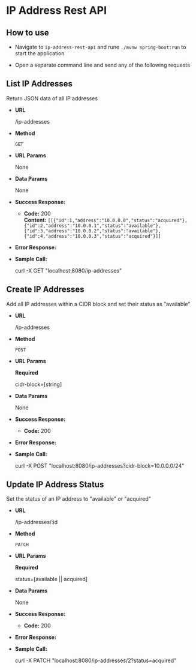 # IP Address Rest API

**How to use**
---

* Navigate to  `ip-address-rest-api` and rune `./mvnw spring-boot:run` to start the application

* Open a separate command line and send any of the following requests

**List IP Addresses**
---
Return JSON data of all IP addresses

* **URL**
  
  /ip-addresses
  
* **Method**

  `GET`

* **URL Params**

  None

* **Data Params**

  None

* **Success Response:**

    * **Code:** 200 <br />
      **Content:** `[[{"id":1,"address":"10.0.0.0","status":"acquired"},{"id":2,"address":"10.0.0.1","status":"available"},{"id":3,"address":"10.0.0.2","status":"available"},{"id":4,"address":"10.0.0.3","status":"acquired"}]]`

* **Error Response:**

* **Sample Call:**
  
  curl -X GET "localhost:8080/ip-addresses" 

**Create IP Addresses**
---
Add all IP addresses within a CIDR block and set their status as "available"

* **URL**

  /ip-addresses

* **Method**

  `POST`

* **URL Params**

  **Required**
  
  cidr-block=[string]

* **Data Params**

  None

* **Success Response:**

  * **Code:** 200 <br />

* **Error Response:**

* **Sample Call:**
  
  curl -X POST "localhost:8080/ip-addresses?cidr-block=10.0.0.0/24"

**Update IP Address Status**
---
Set the status of an IP address to "available" or "acquired"

* **URL**

  /ip-addresses/:id

* **Method**

  `PATCH`

* **URL Params**

  **Required**

  status=[available || acquired]

* **Data Params**

  None

* **Success Response:**

  * **Code:** 200 <br />

* **Error Response:**

* **Sample Call:**

  curl -X PATCH "localhost:8080/ip-addresses/2?status=acquired" 
